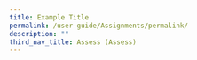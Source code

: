 ```yaml
---
title: Example Title
permalink: /user-guide/Assignments/permalink/
description: ""
third_nav_title: Assess (Assess)
---
```

